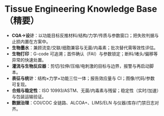 # Tissue Engineering Knowledge Base（精要）

- **CQA→设计**：以功能目标反推材料/结构/力学/传质与参数窗口；把失败判据与止损内置在方案中。
- **生物墨水**：兼顾流变/交联/细胞兼容与无菌/内毒素；批次替代需等效性评估。
- **生物打印**：G-code 可追溯；首件确认（FAI）与参数锁定；断料/堵头/偏移等异常的快速处置。
- **灌流与生物反应器**：剪切/拉伸/压缩/电刺激的目标与边界，报警与再启动脚本。
- **表征与统计**：结构×力学×功能三位一体；报告效应量与 CI；图像/代码/参数可复现。
- **合规与稳定性**：ISO 10993/ASTM、无菌/内毒素与残留；稳定性（实时/加速）与包装运输验证。
- **数据治理**：COI/COC 全链路、ALCOA+、LIMS/ELN 与仪器/库存/门禁日志对齐。
